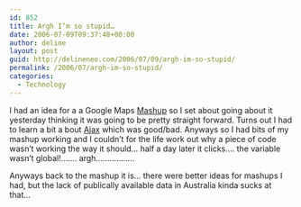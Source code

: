 ```yaml
---
id: 852
title: Argh I’m so stupid…
date: 2006-07-09T09:37:48+00:00
author: deline
layout: post
guid: http://delineneo.com/2006/07/09/argh-im-so-stupid/
permalink: /2006/07/argh-im-so-stupid/
categories:
  - Technology
---
```

I had an idea for a a Google Maps [Mashup](http://en.wikipedia.org/wiki/Mashup_(web_application_hybrid)) so I set about going about it yesterday thinking it was going to be pretty straight forward. Turns out I had to learn a bit a bout [Ajax](http://en.wikipedia.org/wiki/AJAX_%28programming%29) which was good/bad. Anyways so I had bits of my mashup working and I couldn&#8217;t for the life work out why a piece of code wasn&#8217;t working the way it should&#8230; half a day later it clicks&#8230;. the variable wasn&#8217;t global!&#8230;&#8230;. argh&#8230;&#8230;&#8230;&#8230;&#8230;..

Anyways back to the mashup it is&#8230; there were better ideas for mashups I had, but the lack of publically available data in Australia kinda sucks at that&#8230;